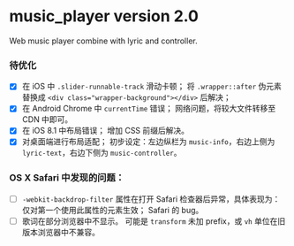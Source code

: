 # music_player version 2.0
Web music player combine with lyric and controller.

### 待优化
- [x] 在 iOS 中 `.slider-runnable-track` 滑动卡顿；
      将 `.wrapper::after` 伪元素替换成 `<div class="wrapper-background"></div>` 后解决；
- [x] 在 Android Chrome 中 `currentTime` 错误；
      网络问题，将较大文件转移至 CDN 中即可。
- [x] 在 iOS 8.1 中布局错误；
      增加 CSS 前缀后解决。
- [x] 对桌面端进行布局适配；
	初步设定：左边纵栏为 `music-info`，右边上侧为 `lyric-text`，右边下侧为 `music-controller`。

### OS X Safari 中发现的问题：
- [ ] `-webkit-backdrop-filter` 属性在打开 Safari 检查器后异常，具体表现为：仅对第一个使用此属性的元素生效；
	Safari 的 bug。
- [ ] 歌词在部分浏览器中不显示。
	可能是 `transform` 未加 prefix，或 `vh` 单位在旧版本浏览器中不兼容。